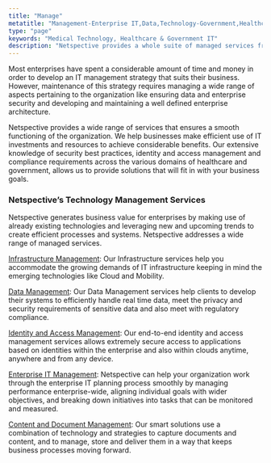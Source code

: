 ```yaml
---
title: "Manage"
metatitle: "Management-Enterprise IT,Data,Technology-Government,Healthcare,Medical"
type: "page"
keywords: "Medical Technology, Healthcare & Government IT"
description: "Netspective provides a whole suite of managed services from management of data,access and identity to enterprise IT,infrastructure and content."
---
```


Most enterprises have spent a considerable amount of time and money in order to develop an IT management strategy that suits their business. However, maintenance of this strategy requires managing a wide range of aspects pertaining to the organization like ensuring data and enterprise security and developing and maintaining a well defined enterprise architecture.

Netspective provides a wide range of services that ensures a smooth functioning of the organization. We help businesses make efficient use of IT investments and resources to achieve considerable benefits. Our extensive knowledge of security best practices, identity and access management and compliance requirements across the various domains of healthcare and government, allows us to provide solutions that will fit in with your business goals.

### Netspective’s Technology Management Services

Netspective generates business value for enterprises by making use of already existing technologies and leveraging new and upcoming trends to create efficient processes and systems. Netspective addresses a wide range of managed services.

[Infrastructure Management](/technology-services/manage/infrastructure/): Our Infrastructure services help you accommodate the growing demands of IT infrastructure keeping in mind the emerging technologies like Cloud and Mobility.

[Data Management](/technology-services/manage/data/): Our Data Management services help clients to develop their systems to efficiently handle real time data, meet the privacy and security requirements of sensitive data and also meet with regulatory compliance.

[Identity and Access Management](/technology-services/manage/access/): Our end-to-end identity and access management services allows extremely secure access to applications based on identities within the enterprise and also within clouds anytime, anywhere and from any device.

[Enterprise IT Management](/technology-services/manage/enterprise-i-t/): Netspective can help your organization work through the enterprise IT planning process smoothly by managing performance enterprise-wide, aligning individual goals with wider objectives, and breaking down initiatives into tasks that can be monitored and measured.

[Content and Document Management](/technology-services/manage/content/): Our smart solutions use a combination of technology and strategies to capture documents and content, and to manage, store and deliver them in a way that keeps business processes moving forward.

